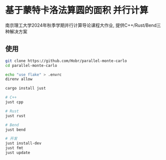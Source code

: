 # 基于蒙特卡洛法算圆的面积 并行计算

南京理工大学2024年秋季学期并行计算导论课程大作业, 提供C++/Rust/Bend三种解决方案

## 使用

```bash
git clone https://github.com/Hobr/parallel-monte-carlo
cd parallel-monte-carlo

echo "use flake" > .envrc
direnv allow

cargo install just

# C++
just cpp

# Rust
just rust

# Bend
just bend

# 开发
just install-dev
just fmt
just update
```
